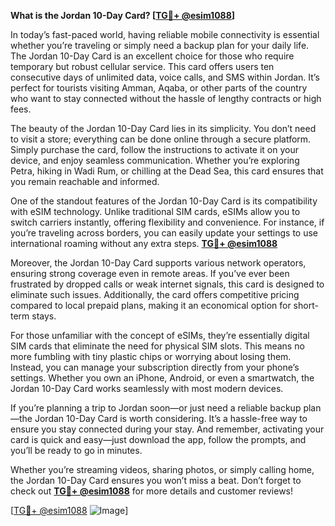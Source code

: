 **What is the Jordan 10-Day Card? [[TG💪+ @esim1088](https://t.me/s/esim1088)]**

In today’s fast-paced world, having reliable mobile connectivity is essential whether you’re traveling or simply need a backup plan for your daily life. The Jordan 10-Day Card is an excellent choice for those who require temporary but robust cellular service. This card offers users ten consecutive days of unlimited data, voice calls, and SMS within Jordan. It’s perfect for tourists visiting Amman, Aqaba, or other parts of the country who want to stay connected without the hassle of lengthy contracts or high fees.

The beauty of the Jordan 10-Day Card lies in its simplicity. You don’t need to visit a store; everything can be done online through a secure platform. Simply purchase the card, follow the instructions to activate it on your device, and enjoy seamless communication. Whether you’re exploring Petra, hiking in Wadi Rum, or chilling at the Dead Sea, this card ensures that you remain reachable and informed.

One of the standout features of the Jordan 10-Day Card is its compatibility with eSIM technology. Unlike traditional SIM cards, eSIMs allow you to switch carriers instantly, offering flexibility and convenience. For instance, if you’re traveling across borders, you can easily update your settings to use international roaming without any extra steps. **[TG💪+ @esim1088](https://t.me/s/esim1088)**

Moreover, the Jordan 10-Day Card supports various network operators, ensuring strong coverage even in remote areas. If you’ve ever been frustrated by dropped calls or weak internet signals, this card is designed to eliminate such issues. Additionally, the card offers competitive pricing compared to local prepaid plans, making it an economical option for short-term stays.

For those unfamiliar with the concept of eSIMs, they’re essentially digital SIM cards that eliminate the need for physical SIM slots. This means no more fumbling with tiny plastic chips or worrying about losing them. Instead, you can manage your subscription directly from your phone’s settings. Whether you own an iPhone, Android, or even a smartwatch, the Jordan 10-Day Card works seamlessly with most modern devices.

If you’re planning a trip to Jordan soon—or just need a reliable backup plan—the Jordan 10-Day Card is worth considering. It’s a hassle-free way to ensure you stay connected during your stay. And remember, activating your card is quick and easy—just download the app, follow the prompts, and you’ll be ready to go in minutes.

Whether you’re streaming videos, sharing photos, or simply calling home, the Jordan 10-Day Card ensures you won’t miss a beat. Don’t forget to check out **[TG💪+ @esim1088](https://t.me/s/esim1088)** for more details and customer reviews!

[[TG💪+ @esim1088](https://t.me/s/esim1088) ![Image](https://i.postimg.cc/Y0z9fWf4/image.png)]